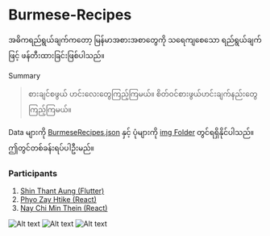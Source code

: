 ﻿# Burmese-Recipes
အဓိကရည်ရွယ်ချက်ကတော့ မြန်မာအစားအစာတွေကို သရေကျစေသော ရည်ရွယ်ချက်ဖြင့် ဖန်တီးထားခြင်းဖြစ်ပါသည်။

Summary
>စားချင်စဖွယ် ဟင်းလေးတွေကြည့်ကြမယ်။ စိတ်ဝင်စားဖွယ်ဟင်းချက်နည်းတွေ ကြည့်ကြမယ်။

Data များကို [BurmeseRecipes.json](https://github.com/sannlynnhtun-coding/Burmese-Recipes/blob/main/BurmeseRecipes.json) နှင့် ပုံများကို [img Folder](https://github.com/sannlynnhtun-coding/Burmese-Recipes/tree/main/img) တွင်ရရှိနိုင်ပါသည်။ ဤတွင်တစ်ခန်းရပ်ပါဦးမည်။

### Participants
1. [Shin Thant Aung (Flutter)](https://github.com/n3k00/burmese_recipes)
2. [Phyo Zay Htike (React)](https://github.com/PhyoZayHtike/Burmese-Food)
3. [Nay Chi Min Thein (React)](https://github.com/NayChiMinThein/Burmese-Recipes)

![Alt text](https://github.com/sannlynnhtun-coding/Burmese-Recipes/blob/main/BurmeseRecipesFlow1.png)
![Alt text](https://github.com/sannlynnhtun-coding/Burmese-Recipes/blob/main/BurmeseRecipesFlow2.png)
![Alt text](https://github.com/sannlynnhtun-coding/Burmese-Recipes/blob/main/BurmeseRecipesMindMap.png)
